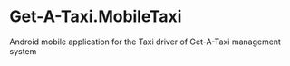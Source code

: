 # Get-A-Taxi.MobileTaxi
Android mobile application for the Taxi driver of Get-A-Taxi management system

